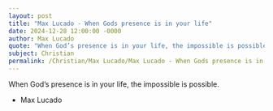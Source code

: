 ```yaml
---
layout: post
title: "Max Lucado - When Gods presence is in your life"
date: 2024-12-28 12:00:00 -0000
author: Max Lucado
quote: "When God’s presence is in your life, the impossible is possible."
subject: Christian
permalink: /Christian/Max Lucado/Max Lucado - When Gods presence is in your life
---
```


When God’s presence is in your life, the impossible is possible.

- Max Lucado
